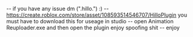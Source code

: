 -- if you have any issue dm (".hillo.")   :)
-- https://create.roblox.com/store/asset/108593514546707/HilloPlugin you must have to download this for useage in studio
-- open Animation Reuploader.exe and then open the plugin enjoy spoofing shit
-- enjoy 
